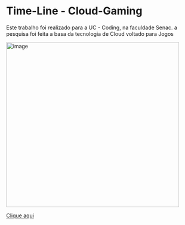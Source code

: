 # Time-Line - Cloud-Gaming 

Este trabalho foi realizado para a UC - Coding, na faculdade Senac. a pesquisa foi feita a basa da tecnologia de Cloud voltado para Jogos 

<img width="463" height="442" alt="image" src="https://github.com/user-attachments/assets/039011bf-26b9-433a-81b2-8247b2fbbd69" />



[Clique aqui](https://miro.com/app/board/uXjVJOMRpWo=/?share_link_id=597011816591)
